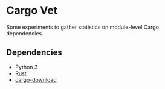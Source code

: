 # Cargo Vet

Some experiments to gather statistics on module-level Cargo dependencies.

## Dependencies

- Python 3
- [Rust](https://www.rust-lang.org/tools/install)
- [cargo-download](https://crates.io/crates/cargo-download)
